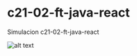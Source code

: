 # c21-02-ft-java-react
Simulacion c21-02-ft-java-react

![alt text]([http://url/to/img.png](https://imgur.com/a/XVuPfjq))
